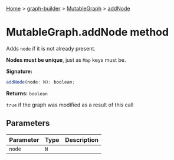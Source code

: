 [Home](./index) &gt; [graph-builder](./graph-builder.md) &gt; [MutableGraph](./graph-builder.mutablegraph.md) &gt; [addNode](./graph-builder.mutablegraph.addnode.md)

# MutableGraph.addNode method

Adds `node` if it is not already present.

<b>Nodes must be unique</b>, just as `Map` keys must be.

**Signature:**
```javascript
addNode(node: N): boolean;
```
**Returns:** `boolean`

`true` if the graph was modified as a result of this call

## Parameters

|  Parameter | Type | Description |
|  --- | --- | --- |
|  `node` | `N` |  |


